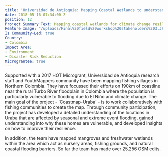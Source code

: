```yaml
---
title: 'Universidad de Antioquia: Mapping Coastal Wetlands to understand Flooding'
date: 2018-05-16 07:34:00 Z
position: 12
Project Summary Text: Mapping coastal wetlands for climate change resilience
Feature Image: "/uploads/Final%20field%20workshop%20stakeholders%203.JPG"
Is Community-Led: true
Country:
- Colombia
Impact Area:
- Environment
- Disaster Risk Reduction
Micrograntee: true
---
```


Supported with a 2017 HOT Microgrant, Universidad de Antioquia research staff and YouthMappers community have been mapping fishing villages in Northern Colombia. They have focussed their efforts on 190km of coastline near the rural Turbo River floodplain in Colombia where the population is particularly vulnerable to flooding due to El Niño and climate change. The main goal of the project - 'Coastmap-Uraba' - is to work collaboratively with fishing communities to create the map. Through community participation, the project has developed a detailed understanding of the locations in Uraba that are affected by seasonal and extreme event flooding, gained understanding into why these homes are vulnerable, and developed insights on how to improve their resilience.

In addition, the team have mapped mangroves and freshwater wetlands within the area which act as nursery areas, fishing grounds, and natural coastal flooding barriers. So far the team has made over 25,256 OSM edits.